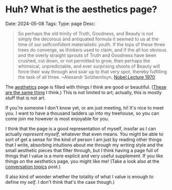 # Huh? What is the aesthetics page?
Date: 2024-05-08
Tags:
Type: page
Desc:  

> So perhaps the old trinity of Truth, Goodness, and Beauty is not simply the decorous and antiquated formula it seemed to us at the time of our selfconfident materialistic youth. If the tops of these three trees do converge, as thinkers used to claim, and if the all too obvious and the overly straight sprouts of Truth and Goodness have been crushed, cut down, or not permitted to grow, then perhaps the whimsical, unpredictable, and ever surprising shoots of Beauty will force their way through and soar up to that very spot, thereby fulfilling the task of all three.
~Alexandr Solzhenitsyn, [Nobel Lecture 1970](https://isi.org/intercollegiate-review/solzhenitsyn-explains-ldquobeauty-will-save-the-worldrdquo/)

The [aesthetics](/aesthetics) page is filled with things I think are good or beautiful. ([These are the same thing](/values) I think.) This is not limited to art; actually, this is mostly stuff that is not art. 

If you're someone I don't know yet, or am just meeting, hi! It's nice to meet you. I want to have a thousand ladders up into my treehouse, so you can come join me however is most enjoyable for you. 

I think that the page is a good representation of myself, insofar as I can actually *represent myself*, whatever that even means. You might be able to sort of get a sense for the kind of person I am just by reading other things that I write, absorbing intuitions about me through my writing style and the small aesthetic pieces that filter through, but I think having a page full of things that I value is a more explicit and very useful supplement. If you like things on the aesthetics page, you might like me! (Take a look also at the [conversation topics](/conversation-topics) post.)

(I also kind of wonder whether the totality of what I value is enough to define my *self*. I don't think that's the case though.) 